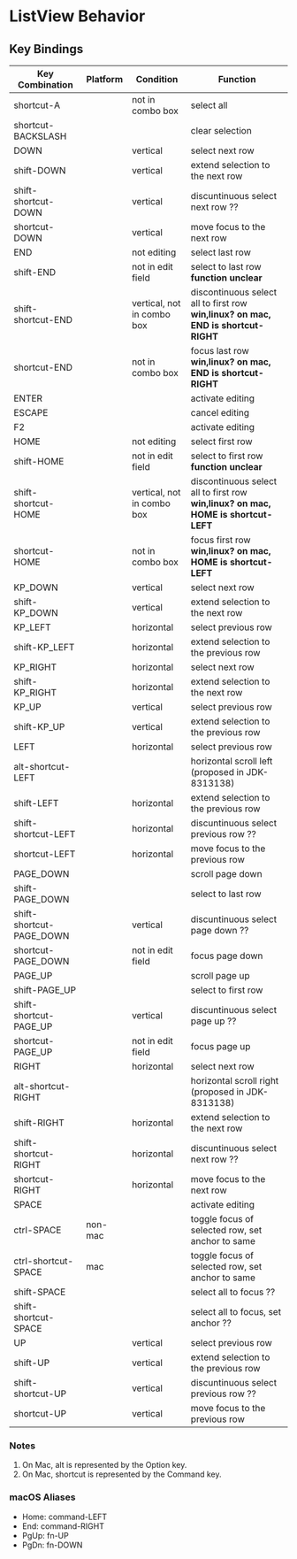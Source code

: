 # ListView Behavior

## Key Bindings

|Key Combination          |Platform |Condition         |Function                                |
|-------------------------|---------|------------------|----------------------------------------|
|shortcut-A               |         |not in combo box  |select all
|shortcut-BACKSLASH       |         |                  |clear selection
|DOWN                     |         |vertical          |select next row
|shift-DOWN               |         |vertical          |extend selection to the next row
|shift-shortcut-DOWN      |         |vertical          |discuntinuous select next row ??
|shortcut-DOWN            |         |vertical          |move focus to the next row
|END                      |         |not editing       |select last row 
|shift-END                |         |not in edit field |select to last row **function unclear**
|shift-shortcut-END       |         |vertical, not in combo box |discontinuous select all to first row **win,linux? on mac, END is shortcut-RIGHT**
|shortcut-END             |         |not in combo box  |focus last row **win,linux? on mac, END is shortcut-RIGHT**
|ENTER                    |         |                  |activate editing
|ESCAPE                   |         |                  |cancel editing
|F2                       |         |                  |activate editing
|HOME                     |         |not editing       |select first row
|shift-HOME               |         |not in edit field |select to first row **function unclear**
|shift-shortcut-HOME      |         |vertical, not in combo box |discontinuous select all to first row **win,linux? on mac, HOME is shortcut-LEFT**
|shortcut-HOME            |         |not in combo box  |focus first row **win,linux? on mac, HOME is shortcut-LEFT**
|KP_DOWN                  |         |vertical          |select next row
|shift-KP_DOWN            |         |vertical          |extend selection to the next row
|KP_LEFT                  |         |horizontal        |select previous row
|shift-KP_LEFT            |         |horizontal        |extend selection to the previous row
|KP_RIGHT                 |         |horizontal        |select next row
|shift-KP_RIGHT           |         |horizontal        |extend selection to the next row
|KP_UP                    |         |vertical          |select previous row
|shift-KP_UP              |         |vertical          |extend selection to the previous row
|LEFT                     |         |horizontal        |select previous row
|alt-shortcut-LEFT        |         |                  |horizontal scroll left (proposed in JDK-8313138)
|shift-LEFT               |         |horizontal        |extend selection to the previous row
|shift-shortcut-LEFT      |         |horizontal        |discuntinuous select previous row ??
|shortcut-LEFT            |         |horizontal        |move focus to the previous row
|PAGE_DOWN                |         |                  |scroll page down
|shift-PAGE_DOWN          |         |                  |select to last row
|shift-shortcut-PAGE_DOWN |         |vertical          |discuntinuous select page down ??
|shortcut-PAGE_DOWN       |         |not in edit field |focus page down
|PAGE_UP                  |         |                  |scroll page up
|shift-PAGE_UP            |         |                  |select to first row
|shift-shortcut-PAGE_UP   |         |vertical          |discuntinuous select page up ??
|shortcut-PAGE_UP         |         |not in edit field |focus page up
|RIGHT                    |         |horizontal        |select next row
|alt-shortcut-RIGHT       |         |                  |horizontal scroll right (proposed in JDK-8313138)
|shift-RIGHT              |         |horizontal        |extend selection to the next row
|shift-shortcut-RIGHT     |         |horizontal        |discuntinuous select next row ??
|shortcut-RIGHT           |         |horizontal        |move focus to the next row
|SPACE                    |         |                  |activate editing
|ctrl-SPACE               |non-mac  |                  |toggle focus of selected row, set anchor to same
|ctrl-shortcut-SPACE      |mac      |                  |toggle focus of selected row, set anchor to same
|shift-SPACE              |         |                  |select all to focus ??
|shift-shortcut-SPACE     |         |                  |select all to focus, set anchor ??
|UP                       |         |vertical          |select previous row
|shift-UP                 |         |vertical          |extend selection to the previous row
|shift-shortcut-UP        |         |vertical          |discuntinuous select previous row ??
|shortcut-UP              |         |vertical          |move focus to the previous row



### Notes

1. On Mac, alt is represented by the Option key.
2. On Mac, shortcut is represented by the Command key.

### macOS Aliases

- Home: command-LEFT
- End: command-RIGHT
- PgUp: fn-UP
- PgDn: fn-DOWN
